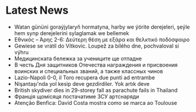 # Latest News
-  Watan gününi goraýjylaryň hormatyna, harby we ýörite derejeleri, şeýle hem synp derejelerini sylaglamak we bellemek
-  Εθνικός – Άρης 2-6: Δεύτερη θέση με εξάρα και θελκτικό ποδόσφαιρο
-  Gewiese se vrátil do Vítkovic. Loupež za bílého dne, pochvaloval si výhru
-  Медицинската бележка за учениците ще отпадне
-  В честь Дня защитников Отечества награждения и присвоения воинских и специальных званий, а также классных чинов
-  Lazio-Napoli 0-0, il Toro recupera due punti ad entrambe
-  Nişantaşı'nda yol kesip deve gezdirdiler. Yok artık deve
-  British skydiver dies in 29-storey fall as parachute fails in Thailand
-  Франція щомісяця постачатиме ЗСУ артснаряди
-  Atenção Benfica: David Costa mostra como se marca ao Toulouse

